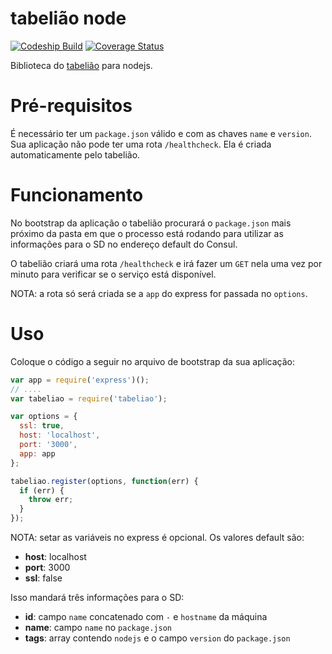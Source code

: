 # tabelião node

[![Codeship Build][ci-url-badge-master]][ci-url]
[![Coverage Status][coverage-url-badge-master]][coverage-url]

Biblioteca do [tabelião][tabeliao] para nodejs.

# Pré-requisitos

É necessário ter um `package.json` válido e com as chaves `name` e `version`.
Sua aplicação não pode ter uma rota `/healthcheck`. Ela é criada automaticamente pelo tabelião.

# Funcionamento

No bootstrap da aplicação o tabelião procurará o `package.json` mais próximo da pasta em que o processo está rodando para utilizar as informações para o SD no endereço default do Consul.

O tabelião criará uma rota `/healthcheck` e irá fazer um `GET` nela uma vez por minuto para verificar se o serviço está disponível.

NOTA: a rota só será criada se a `app` do express for passada no `options`.

# Uso

Coloque o código a seguir no arquivo de bootstrap da sua aplicação:

```javascript
var app = require('express')();
// ....
var tabeliao = require('tabeliao');

var options = {
  ssl: true,
  host: 'localhost',
  port: '3000',
  app: app
};

tabeliao.register(options, function(err) {
  if (err) {
    throw err;
  }
});
```

NOTA: setar as variáveis no express é opcional.
Os valores default são:

- **host**: localhost
- **port**: 3000
- **ssl**: false

Isso mandará três informações para o SD:

- **id**: campo `name` concatenado com `-` e `hostname` da máquina
- **name**: campo `name` no `package.json`
- **tags**: array contendo `nodejs` e o campo `version` do `package.json`

[tabeliao]: https://bitbucket.org/stonepayments/tabeliao/
[ci-url]: https://codeship.com/projects/161445
[ci-url-badge-master]: https://codeship.com/projects/641f9b50-245d-0134-f619-3a36b972b11f/status?branch=master
[coverage-url]: https://coveralls.io/bitbucket/stonepayments/tabeliao-node
[coverage-url-badge-master]: https://coveralls.io/repos/bitbucket/stonepayments/tabeliao-node/badge.svg?branch=master&t=zxE2x8
